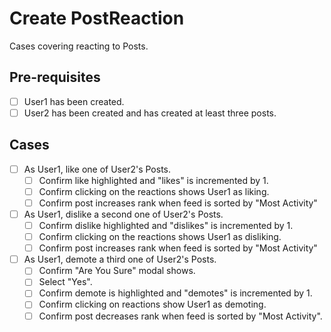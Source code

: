 # Create PostReaction

Cases covering reacting to Posts.

## Pre-requisites

- [ ] User1 has been created.
- [ ] User2 has been created and has created at least three posts.

## Cases

- [ ] As User1, like one of User2's Posts.
    - [ ] Confirm like highlighted and "likes" is incremented by 1.
    - [ ] Confirm clicking on the reactions shows User1 as liking.
    - [ ] Confirm post increases rank when feed is sorted by "Most Activity"
    
- [ ] As User1, dislike a second one of User2's Posts.
    - [ ] Confirm dislike highlighted and "dislikes" is incremented by 1.
    - [ ] Confirm clicking on the reactions shows User1 as disliking.
    - [ ] Confirm post increases rank when feed is sorted by "Most Activity"
    
- [ ] As User1, demote a third one of User2's Posts.
    - [ ] Confirm "Are You Sure" modal shows.
    - [ ] Select "Yes".
    - [ ] Confirm demote is highlighted and "demotes" is incremented by 1.
    - [ ] Confirm clicking on reactions show User1 as demoting.
    - [ ] Confirm post decreases rank when feed is sorted by "Most Activity".
